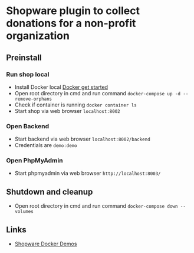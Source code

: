 # Shopware plugin to collect donations for a non-profit organization

## Preinstall

### Run shop local

* Install Docker local [Docker get started](https://www.docker.com/get-started)
* Open root directory in cmd and run command `docker-compose up -d --remove-orphans`
* Check if container is running `docker container ls`
* Start shop via web browser `localhost:8002`

### Open Backend
* Start backend via web browser `localhost:8002/backend`
* Credentials are `demo:demo`

### Open PhpMyAdmin
* Start phpmyadmin via web browser `http://localhost:8003/`

## Shutdown and cleanup
* Open root directory in cmd and run command `docker-compose down --volumes`

## Links
* [Shopware Docker Demos](https://github.com/dnhsoft/sw-docker-demo)

